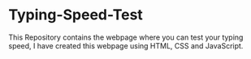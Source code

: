 # Typing-Speed-Test
This Repository contains the  webpage where you can test your typing speed, I have created this webpage using HTML, CSS and JavaScript.
